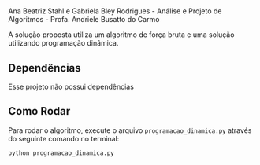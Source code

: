 #  
Ana Beatriz Stahl e Gabriela Bley Rodrigues - Análise e Projeto de Algoritmos - Profa. Andriele Busatto do Carmo

A solução proposta utiliza um algoritmo de força bruta e uma solução utilizando programação dinâmica.

## Dependências
Esse projeto não possui dependências

## Como Rodar
Para rodar o algoritmo, execute o arquivo `programacao_dinamica.py` através do seguinte comando no terminal:

```
python programacao_dinamica.py
```